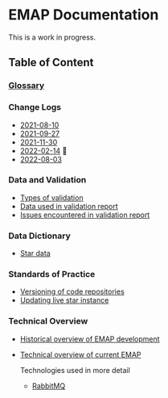 # EMAP Documentation

This is a work in progress.

## Table of Content

### [Glossary](Glossary.md)

### Change Logs

* [2021-08-10](changelogs/2021-08-change_log.md)
* [2021-09-27](changelogs/2021-09-change_log.md)
* [2021-11-30](changelogs/2021-11-change_log.md)
* [2022-02-14](changelogs/2022-02-change_log.md) 💝
* [2022-08-03](changelogs/2022-08-change_log.md)

### Data and Validation

* [Types of validation](Data_and_validation/validation.md)
* [Data used in validation report](Data_and_validation/data_used_by_validation.md)
* [Issues encountered in validation report](Data_and_validation/validation_issues.md)
  
### Data Dictionary

* [Star data](data_dictionary/tables.md)

### Standards of Practice

* [Versioning of code repositories](SOP/repo_versioning.md)
* [Updating live star instance](SOP/release_procedure.md)

### Technical Overview

* [Historical overview of EMAP development](technical_overview/Historical_overview_of_EMAP.md)
* [Technical overview of current EMAP](technical_overview/Technical_overview_of_EMAP.md)

    Technologies used in more detail
    
    * [RabbitMQ](technical_overview/technologies_used/RabbitMQ.md)

